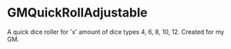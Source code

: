 # GMQuickRollAdjustable
A quick dice roller for 'x' amount of dice types 4, 6, 8, 10, 12. Created for my GM.
